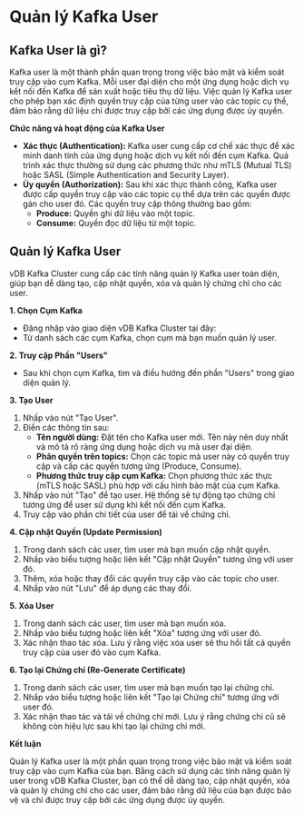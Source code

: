 # Quản lý Kafka User

## Kafka User là gì?

Kafka user là một thành phần quan trọng trong việc bảo mật và kiểm soát truy cập vào cụm Kafka. Mỗi user đại diện cho một ứng dụng hoặc dịch vụ kết nối đến Kafka để sản xuất hoặc tiêu thụ dữ liệu. Việc quản lý Kafka user cho phép bạn xác định quyền truy cập của từng user vào các topic cụ thể, đảm bảo rằng dữ liệu chỉ được truy cập bởi các ứng dụng được ủy quyền.

**Chức năng và hoạt động của Kafka User**

* **Xác thực (Authentication):** Kafka user cung cấp cơ chế xác thực để xác minh danh tính của ứng dụng hoặc dịch vụ kết nối đến cụm Kafka. Quá trình xác thực thường sử dụng các phương thức như mTLS (Mutual TLS) hoặc SASL (Simple Authentication and Security Layer).
* **Ủy quyền (Authorization):** Sau khi xác thực thành công, Kafka user được cấp quyền truy cập vào các topic cụ thể dựa trên các quyền được gán cho user đó. Các quyền truy cập thông thường bao gồm:
  * **Produce:** Quyền ghi dữ liệu vào một topic.
  * **Consume:** Quyền đọc dữ liệu từ một topic.

## Quản lý Kafka User

vDB Kafka Cluster cung cấp các tính năng quản lý Kafka user toàn diện, giúp bạn dễ dàng tạo, cập nhật quyền, xóa và quản lý chứng chỉ cho các user.

**1. Chọn Cụm Kafka**

* Đăng nhập vào giao diện vDB Kafka Cluster tại đây:
* Từ danh sách các cụm Kafka, chọn cụm mà bạn muốn quản lý user.

**2. Truy cập Phần "Users"**

* Sau khi chọn cụm Kafka, tìm và điều hướng đến phần "Users" trong giao diện quản lý.

**3. Tạo User**

1. Nhấp vào nút "Tạo User".
2. Điền các thông tin sau:
   * **Tên người dùng:** Đặt tên cho Kafka user mới. Tên này nên duy nhất và mô tả rõ ràng ứng dụng hoặc dịch vụ mà user đại diện.
   * **Phân quyền trên topics:** Chọn các topic mà user này có quyền truy cập và cấp các quyền tương ứng (Produce, Consume).
   * **Phương thức truy cập cụm Kafka:** Chọn phương thức xác thực (mTLS hoặc SASL) phù hợp với cấu hình bảo mật của cụm Kafka.
3. Nhấp vào nút "Tạo" để tạo user. Hệ thống sẽ tự động tạo chứng chỉ tương ứng để user sử dụng khi kết nối đến cụm Kafka.
4. Truy cập vào phần chi tiết của user để tải về chứng chỉ.

**4. Cập nhật Quyền (Update Permission)**

1. Trong danh sách các user, tìm user mà bạn muốn cập nhật quyền.
2. Nhấp vào biểu tượng hoặc liên kết "Cập nhật Quyền" tương ứng với user đó.
3. Thêm, xóa hoặc thay đổi các quyền truy cập vào các topic cho user.
4. Nhấp vào nút "Lưu" để áp dụng các thay đổi.

**5. Xóa User**

1. Trong danh sách các user, tìm user mà bạn muốn xóa.
2. Nhấp vào biểu tượng hoặc liên kết "Xóa" tương ứng với user đó.
3. Xác nhận thao tác xóa. Lưu ý rằng việc xóa user sẽ thu hồi tất cả quyền truy cập của user đó vào cụm Kafka.

**6. Tạo lại Chứng chỉ (Re-Generate Certificate)**

1. Trong danh sách các user, tìm user mà bạn muốn tạo lại chứng chỉ.
2. Nhấp vào biểu tượng hoặc liên kết "Tạo lại Chứng chỉ" tương ứng với user đó.
3. Xác nhận thao tác và tải về chứng chỉ mới. Lưu ý rằng chứng chỉ cũ sẽ không còn hiệu lực sau khi tạo lại chứng chỉ mới.

**Kết luận**

Quản lý Kafka user là một phần quan trọng trong việc bảo mật và kiểm soát truy cập vào cụm Kafka của bạn. Bằng cách sử dụng các tính năng quản lý user trong vDB Kafka Cluster, bạn có thể dễ dàng tạo, cập nhật quyền, xóa và quản lý chứng chỉ cho các user, đảm bảo rằng dữ liệu của bạn được bảo vệ và chỉ được truy cập bởi các ứng dụng được ủy quyền.
